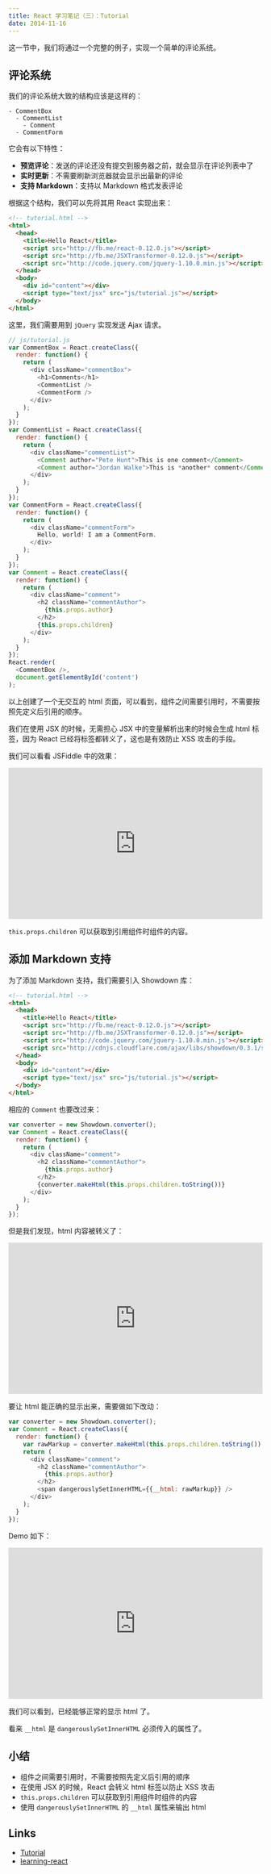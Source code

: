 ```yaml
---
title: React 学习笔记（三）：Tutorial
date: 2014-11-16
---
```


这一节中，我们将通过一个完整的例子，实现一个简单的评论系统。

评论系统
---

我们的评论系统大致的结构应该是这样的：

```
- CommentBox
  - CommentList
    - Comment
  - CommentForm
```

它会有以下特性：

- **预览评论**：发送的评论还没有提交到服务器之前，就会显示在评论列表中了
- **实时更新**：不需要刷新浏览器就会显示出最新的评论
- **支持 Markdown**：支持以 Markdown 格式发表评论

根据这个结构，我们可以先将其用 React 实现出来：

```html
<!-- tutorial.html -->
<html>
  <head>
    <title>Hello React</title>
    <script src="http://fb.me/react-0.12.0.js"></script>
    <script src="http://fb.me/JSXTransformer-0.12.0.js"></script>
    <script src="http://code.jquery.com/jquery-1.10.0.min.js"></script>
  </head>
  <body>
    <div id="content"></div>
    <script type="text/jsx" src="js/tutorial.js"></script>
  </body>
</html>
```

这里，我们需要用到 `jQuery` 实现发送 Ajax 请求。

```js
// js/tutorial.js
var CommentBox = React.createClass({
  render: function() {
    return (
      <div className="commentBox">
        <h1>Comments</h1>
        <CommentList />
        <CommentForm />
      </div>
    );
  }
});
var CommentList = React.createClass({
  render: function() {
    return (
      <div className="commentList">
        <Comment author="Pete Hunt">This is one comment</Comment>
        <Comment author="Jordan Walke">This is *another* comment</Comment>
      </div>
    );
  }
});
var CommentForm = React.createClass({
  render: function() {
    return (
      <div className="commentForm">
        Hello, world! I am a CommentForm.
      </div>
    );
  }
});
var Comment = React.createClass({
  render: function() {
    return (
      <div className="comment">
        <h2 className="commentAuthor">
          {this.props.author}
        </h2>
        {this.props.children}
      </div>
    );
  }
});
React.render(
  <CommentBox />,
  document.getElementById('content')
);
```

以上创建了一个无交互的 html 页面，可以看到，组件之间需要引用时，不需要按照先定义后引用的顺序。

我们在使用 JSX 的时候，无需担心 JSX 中的变量解析出来的时候会生成 html 标签，因为 React 已经将标签都转义了，这也是有效防止 XSS 攻击的手段。

我们可以看看 JSFiddle 中的效果：

<iframe width="100%" height="300" src="http://jsfiddle.net/xcatliu/45t3zbh7/embedded/" allowfullscreen="allowfullscreen" frameborder="0"></iframe>

`this.props.children` 可以获取到引用组件时组件的内容。

添加 Markdown 支持
---

为了添加 Markdown 支持，我们需要引入 Showdown 库：

```html
<!-- tutorial.html -->
<html>
  <head>
    <title>Hello React</title>
    <script src="http://fb.me/react-0.12.0.js"></script>
    <script src="http://fb.me/JSXTransformer-0.12.0.js"></script>
    <script src="http://code.jquery.com/jquery-1.10.0.min.js"></script>
    <script src="http://cdnjs.cloudflare.com/ajax/libs/showdown/0.3.1/showdown.min.js"></script>
  </head>
  <body>
    <div id="content"></div>
    <script type="text/jsx" src="js/tutorial.js"></script>
  </body>
</html>
```

相应的 `Comment` 也要改过来：

```js
var converter = new Showdown.converter();
var Comment = React.createClass({
  render: function() {
    return (
      <div className="comment">
        <h2 className="commentAuthor">
          {this.props.author}
        </h2>
        {converter.makeHtml(this.props.children.toString())}
      </div>
    );
  }
});
```

但是我们发现，html 内容被转义了：

<iframe width="100%" height="300" src="http://jsfiddle.net/xcatliu/k81canab/embedded/" allowfullscreen="allowfullscreen" frameborder="0"></iframe>

要让 html 能正确的显示出来，需要做如下改动：

```js
var converter = new Showdown.converter();
var Comment = React.createClass({
  render: function() {
    var rawMarkup = converter.makeHtml(this.props.children.toString());
    return (
      <div className="comment">
        <h2 className="commentAuthor">
          {this.props.author}
        </h2>
        <span dangerouslySetInnerHTML={{__html: rawMarkup}} />
      </div>
    );
  }
});
```

Demo 如下：

<iframe width="100%" height="300" src="http://jsfiddle.net/xcatliu/6oyuu35w/embedded/" allowfullscreen="allowfullscreen" frameborder="0"></iframe>

我们可以看到，已经能够正常的显示 html 了。

看来 `__html` 是 `dangerouslySetInnerHTML` 必须传入的属性了。

小结
---

- 组件之间需要引用时，不需要按照先定义后引用的顺序
- 在使用 JSX 的时候，React 会转义 html 标签以防止 XSS 攻击
- `this.props.children` 可以获取到引用组件时组件的内容
- 使用 `dangerouslySetInnerHTML` 的 `__html` 属性来输出 html

Links
---

- [Tutorial]
- [learning-react]

[Tutorial]: http://facebook.github.io/react/docs/tutorial.html
[learning-react]: https://github.com/xcatliu/learning-react

